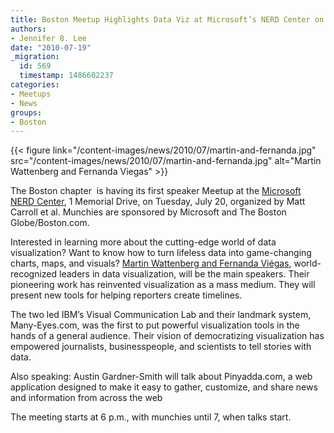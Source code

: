 ```yaml
---
title: Boston Meetup Highlights Data Viz at Microsoft’s NERD Center on July 20
authors:
- Jennifer 8. Lee
date: "2010-07-19"
_migration:
  id: 569
  timestamp: 1486602237
categories:
- Meetups
- News
groups:
- Boston
---
```


{{< figure link="/content-images/news/2010/07/martin-and-fernanda.jpg" src="/content-images/news/2010/07/martin-and-fernanda.jpg" alt="Martin Wattenberg and Fernanda Viegas" >}}

The Boston chapter  is having its first speaker Meetup at the [Microsoft NERD Center][1], 1 Memorial Drive, on Tuesday, July 20, organized by Matt Carroll et al. Munchies are sponsored by Microsoft and The Boston Globe/Boston.com.

Interested in learning more about the cutting-edge world of data visualization? Want to know how to turn lifeless data into game-changing charts, maps, and visuals? [Martin Wattenberg and Fernanda Viégas][2], world-recognized leaders in data visualization, will be the main speakers. Their pioneering work has reinvented visualization as a mass medium. They will present new tools for helping reporters create timelines.

The two led IBM&#8217;s Visual Communication Lab and their landmark system, Many-Eyes.com, was the first to put powerful visualization tools in the hands of a general audience. Their vision of democratizing visualization has empowered journalists, businesspeople, and scientists to tell stories with data.

Also speaking: Austin Gardner-Smith will talk about Pinyadda.com, a web application designed to make it easy to gather, customize, and share news and information from across the web

The meeting starts at 6 p.m., with munchies until 7, when talks start.

 [1]: http://www.meetup.com/hackshackersboston/venue/1310147/?eventId=13946817&popup=true
 [2]: http://hint.fm/